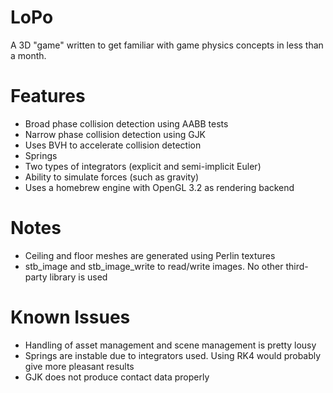 # LoPo
A 3D "game" written to get familiar with game physics concepts in less than a month.

# Features
* Broad phase collision detection using AABB tests
* Narrow phase collision detection using GJK
* Uses BVH to accelerate collision detection
* Springs
* Two types of integrators (explicit and semi-implicit Euler)
* Ability to simulate forces (such as gravity)
* Uses a homebrew engine with OpenGL 3.2 as rendering backend

# Notes
* Ceiling and floor meshes are generated using Perlin textures
* stb_image and stb_image_write to read/write images. No other third-party library is used

# Known Issues
* Handling of asset management and scene management is pretty lousy
* Springs are instable due to integrators used. Using RK4 would probably give more pleasant results
* GJK does not produce contact data properly
